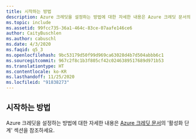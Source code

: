 ```yaml
---
title: 시작하는 방법
description: Azure 크레딧을 설정하는 방법에 대한 자세한 내용은 Azure 크레딧 문서의 ‘활성화 단계’ 섹션을 참조하세요.
ms.topic: include
ms.assetid: 99fcc735-36a1-464c-83ce-07aafe146ce6
author: CaityBuschlen
ms.author: cabuschl
ms.date: 4/3/2020
ms.faqid: q5_3
ms.openlocfilehash: 9bc53179d50f99d969ca63028d4b7d504abbb6c1
ms.sourcegitcommit: 967c2f8c1b3f805cf42c0246389517689d971b53
ms.translationtype: HT
ms.contentlocale: ko-KR
ms.lasthandoff: 11/25/2020
ms.locfileid: "91838273"
---
```

## <a name="how-do-i-get-started"></a>시작하는 방법

Azure 크레딧을 설정하는 방법에 대한 자세한 내용은 [Azure 크레딧 문서](https://docs.microsoft.com/visualstudio/subscriptions/vs-azure)의 \'활성화 단계\' 섹션을 참조하세요.

